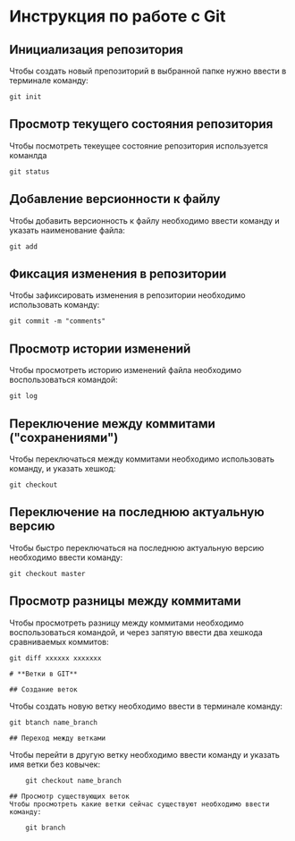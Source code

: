 # **Инструкция по работе с Git**

## Инициализация репозитория

Чтобы создать новый препозиторий в выбранной папке нужно ввести в терминале команду:

    git init

## Просмотр текущего состояния репозитория

Чтобы посмотреть текеущее состояние репозитория используется команлда

    git status

## Добавление версионности к файлу

Чтобы добавить версионность к файлу необходимо ввести команду и указать наименование файла:

    git add

## Фиксация изменения в репозитории

Чтобы зафиксировать изменения в репозитории необходимо использовать команду:

    git commit -m "comments"

## Просмотр истории изменений

Чтобы просмотреть историю изменений файла необходимо воспользоваться командой:

    git log

## Переключение между коммитами ("сохранениями")

Чтобы переключаться между коммитами необходимо использовать команду, и указать хешкод:

    git checkout 

## Переключение на последнюю актуальную версию

Чтобы быстро переключаться на последнюю актуальную версию необходимо ввести команду:

    git checkout master

## Просмотр разницы между коммитами

Чтобы просмотреть разницу между коммитами необходимо воспользоваться командой, и через запятую ввести два хешкода сравниваемых коммитов:

    git diff хххххх ххххххх
    
    # **Ветки в GIT**

    ## Создание веток
Чтобы создать новую ветку необходимо ввести в терминале команду:

    git btanch name_branch

    ## Переход между ветками
Чтобы перейти в другую ветку необходимо ввести команду и указать имя ветки без ковычек:

        git checkout name_branch

    ## Просмотр существующих веток
    Чтобы просмотреть какие ветки сейчас существуют необходимо ввести команду:

        git branch

    